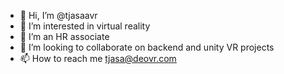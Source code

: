 - 👋 Hi, I’m @tjasaavr
- 👀 I’m interested in virtual reality
- 🌱 I’m an HR associate
- 💞️ I’m looking to collaborate on backend and unity VR projects
- 📫 How to reach me tjasa@deovr.com

<!---
tjasaavr/tjasaavr is a ✨ special ✨ repository because its `README.md` (this file) appears on your GitHub profile.
You can click the Preview link to take a look at your changes.
--->
